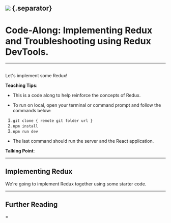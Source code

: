 ## ![](https://s3.amazonaws.com/python-ga/images/GA_Cog_Medium_White_RGB.png) {.separator}
<h1>Code-Along: Implementing Redux and Troubleshooting using Redux DevTools.</h1>

---

##

Let's implement some Redux!

<aside class="notes">

**Teaching Tips**:

- This is a code along to help reinforce the concepts of Redux.

- To run on local, open your terminal or command prompt and follow the commands below:
1. `git clone { remote git folder url }`
2. `npm install`
3. `npm run dev`

- The last command should run the server and the React application.


**Talking Point**:


</aside>

-------

## Implementing Redux

We're going to implement Redux together using some starter code.

</aside>


---

## Further Reading

=
